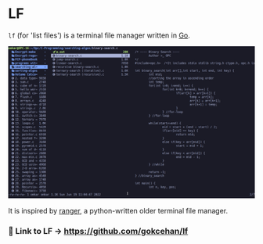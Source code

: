 # LF

`lf` (for 'list files') is a terminal file manager written in [Go](https://github.com/golang/go).

![lf image](lf.jpg "lf image")

It is inspired by [ranger](https://github.com/ranger/ranger), a python-written older terminal file manager.

### 🔗 Link to LF -> https://github.com/gokcehan/lf
